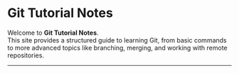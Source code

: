 # Git Tutorial Notes

Welcome to **Git Tutorial Notes**.  
This site provides a structured guide to learning Git, from basic commands to more advanced topics like branching, merging, and working with remote repositories.

---
